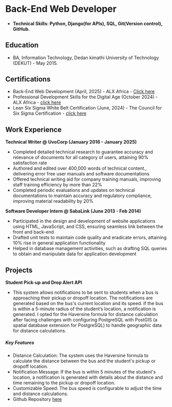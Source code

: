 # Back-End Web Developer

 - #### Technical Skills: Python, Django(for APIs), SQL, Git(Version control), GitHub. 

## Education 
- BA, Information Technology, Dedan kimathi University of Technology (DEKUT) - May 2015.

## Certifications 
- Back-End Web Development (April, 2025) - ALX Africa - [Click here](https://savanna.alxafrica.com/certificates/nSHTzh2pZR)
- Professional Development Skills for the Digital Age (October 2024) - ALX Africa - [click here](https://intranet.alxswe.com/certificates/fCSYxMJrR5)
- Lean Six Sigma White Belt Certification (June, 2024) - The Council for Six Sigma Certification - [click here](https://cmkr.co/pdf/downloads/?certificate_id=61902&sid=91321329&nrg_id=1440777&test_id=2199131&aid=5492777&utype=SD&cert_token=82b66799b2fc05df92957d87196e501b&tprtoken=9XVA)

## Work Experience 
**Technical Writer @ UvoCorp (January 2016 - January 2025)** 
 - Completed detailed technical research to guarantee accuracy and relevance of documents for all category of users, attaining 90% satisfaction rate
 - Authored and edited over 400,000 words of technical content., delivering error free user manuals and software documentations
 - Offered technical writing aid for company training manuals, improving staff training efficiency by more than 22%
 - Completed periodic evaluations and updates on technical documentations to maintain accuracy and regulatory compliance, improving material readability by 20%

**Software Developer Intern @ SabaLink	(June 2013 - Feb 2014)**
- Participated in the design and development of website applications using HTML, JavaScript, and CSS, ensuring seamless link between the front and back-end
- Drafted unit tests to maintain code quality and eradicate errors, attaining 10% rise in general application functionality
- Helped in database management activities, such as drafting SQL queries to obtain and manipulate data for application development

## Projects
**Student Pick-up and Drop Alert API**
 - This system allows notifications to be sent to students when a bus is approaching their pickup or dropoff location. The notifications are generated based on the bus's current location and its speed. If the bus is within a 5-minute radius of the student’s location, a notification is generated. I opted for the Haversine formula for distance calculation after facing challenges with configuring PostgreSQL with PostGIS (a spatial database extension for PostgreSQL) to handle geographic data for distance calculations.

##### Key Features
- Distance Calculation: The system uses the Haversine formula to calculate the distance between the bus and the student's pickup or dropoff location.
- Notification Message: If the bus is within 5 minutes of the student's location, a notification is generated with details about the distance and time remaining to the pickup or dropoff location.
- Customizable Speed: The bus speed is configurable to adjust the time and distance calculations.
- Github Repository [here](https://github.com/eliuz01/ALX_Capstone_Project.git)
